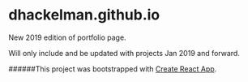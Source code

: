 # dhackelman.github.io
New 2019 edition of portfolio page.

Will only include and be updated with projects Jan 2019 and forward.


######This project was bootstrapped with [Create React App](https://github.com/facebookincubator/create-react-app).
